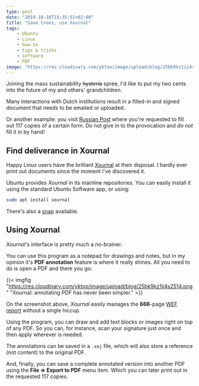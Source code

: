 ```yaml
---
type: post
date: "2019-10-10T15:35:51+02:00"
title: "Save trees, use Xournal"
tags:
    - Ubuntu
    - Linux
    - how-to
    - tips & tricks
    - software
    - PDF
image: "https://res.cloudinary.com/yktoo/image/upload/blog/25bk9kz1ii4s2514.png"
---
```


Joining the mass sustainability ~~hysteria~~ spree, I'd like to put my two cents into the future of my and others' grandchildren.

Many interactions with Dutch institutions result in a filled-in and signed document that needs to be emailed or uploaded.

Or another example: you visit [Russian Post](0257) where you're requested to fill out 117 copies of a certain form. Do not give in to the provocation and *do not* fill it in by hand!

<!--more-->

## Find deliverance in Xournal

Happy Linux users have the brilliant [Xournal](http://xournal.sourceforge.net/) at their disposal. I hardly ever print out documents since the moment I've discovered it.

Ubuntu provides *Xournal* in its mainline repositories. You can easily install it using the standard Ubuntu Software app, or using:

```bash
sudo apt install xournal
```

There's also a [snap](https://snapcraft.io/xournalpp) available.

## Using Xournal

*Xournal*'s interface is pretty much a no-brainer.

You can use this program as a notepad for drawings and notes, but in my opinion it's **PDF annotation** feature is where it really shines. All you need to do is open a PDF and there you go:

{{< imgfig "https://res.cloudinary.com/yktoo/image/upload/blog/25bk9kz1ii4s2514.png" "Xournal: annotating PDF has never been simpler." >}}

On the screenshot above, *Xournal* easily manages the **666**-page [WEF report](http://www3.weforum.org/docs/WEF_TheGlobalCompetitivenessReport2019.pdf) without a single hiccup.

Using the program, you can draw and add text blocks or images right on top of any PDF. So you can, for instance, scan your signature just once and then apply wherever is needed.

The annotations can be saved in a `.xoj` file, which will also store a reference (not content) to the original PDF.

And, finally, you can save a complete annotated version into another PDF using the **File ⇒ Export to PDF** menu item. Which you can later print out in the requested 117 copies.
